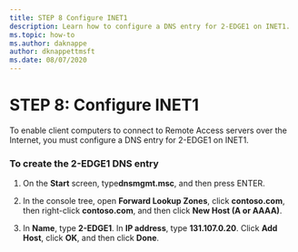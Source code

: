 ```yaml
---
title: STEP 8 Configure INET1
description: Learn how to configure a DNS entry for 2-EDGE1 on INET1.
ms.topic: how-to
ms.author: daknappe
author: dknappettmsft
ms.date: 08/07/2020
---
```


# STEP 8: Configure INET1

To enable client computers to connect to Remote Access servers over the Internet, you must configure a DNS entry for 2-EDGE1 on INET1.

### To create the 2-EDGE1 DNS entry

1.  On the **Start** screen, type**dnsmgmt.msc**, and then press ENTER.

2.  In the console tree, open **Forward Lookup Zones**, click **contoso.com**, then right-click **contoso.com**, and then click **New Host (A or AAAA)**.

3.  In **Name**, type **2-EDGE1**. In **IP address**, type **131.107.0.20**. Click **Add Host**, click **OK**, and then click **Done**.



